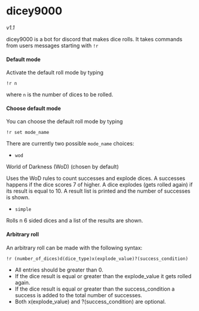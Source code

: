 # dicey9000

*v1.1*

dicey9000 is a bot for discord that makes dice rolls.
It takes commands from users messages starting with `!r`

#### Default mode

Activate the default roll mode by typing

   `!r n`

where `n` is the number of dices to be rolled.

#### Choose default mode

You can choose the default roll mode by typing

   `!r set mode_name`

There are currently two possible `mode_name` choices:

- `wod`

World of Darkness (WoD) (chosen by default)

Uses the WoD rules to count successes and explode dices. A successes
happens if the dice scores 7 of higher. A dice explodes (gets rolled
again) if its result is equal to 10. A result list is printed and the
number of successes is shown.

- `simple`

Rolls n 6 sided dices and a list of the results are shown.

#### Arbitrary roll 

An arbitrary roll can be made with the following syntax:
   
   `!r (number_of_dices)d(dice_type)x(explode_value)?(success_condition)`
   	
  * All entries should be greater than 0. 
  * If the dice result is equal or greater than the explode_value it gets
    rolled again.
  * If the dice result is equal or greater than the success_condition a
    success is added to the total number of successes.
  * Both x(explode_value) and ?(success_condition) are optional.